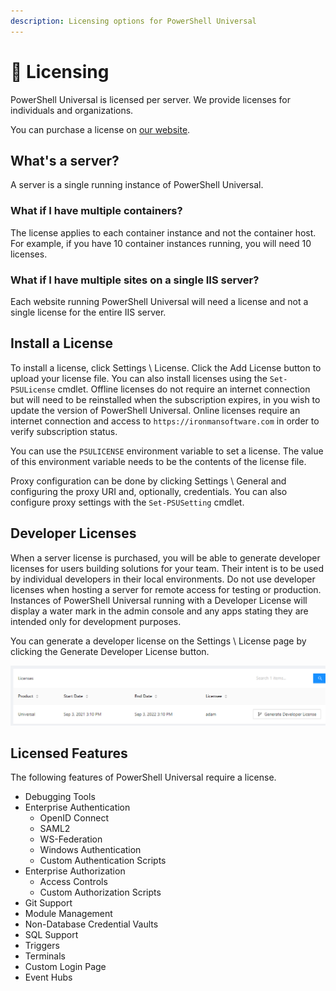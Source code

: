 ```yaml
---
description: Licensing options for PowerShell Universal
---
```


# 🔑 Licensing

PowerShell Universal is licensed per server. We provide licenses for individuals and organizations.

You can purchase a license on [our website](https://ironmansoftware.com/pricing/powershell-universal).

## What's a server?

A server is a single running instance of PowerShell Universal.

### What if I have multiple containers?

The license applies to each container instance and not the container host. For example, if you have 10 container instances running, you will need 10 licenses.

### What if I have multiple sites on a single IIS server?

Each website running PowerShell Universal will need a license and not a single license for the entire IIS server.

## Install a License

To install a license, click Settings \ License. Click the Add License button to upload your license file. You can also install licenses using the `Set-PSULicense` cmdlet. Offline licenses do not require an internet connection but will need to be reinstalled when the subscription expires, in you wish to update the version of PowerShell Universal. Online licenses require an internet connection and access to `https://ironmansoftware.com` in order to verify subscription status.

You can use the `PSULICENSE` environment variable to set a license. The value of this environment variable needs to be the contents of the license file.&#x20;

Proxy configuration can be done by clicking Settings \ General and configuring the proxy URI and, optionally, credentials. You can also configure proxy settings with the `Set-PSUSetting` cmdlet.

## Developer Licenses

When a server license is purchased, you will be able to generate developer licenses for users building solutions for your team. Their intent is to be used by individual developers in their local environments. Do not use developer licenses when hosting a server for remote access for testing or production. Instances of PowerShell Universal running with a Developer License will display a water mark in the admin console and any apps stating they are intended only for development purposes.

You can generate a developer license on the Settings \ License page by clicking the Generate Developer License button.

![Generate Developer License](<.gitbook/assets/image (96).png>)

## Licensed Features

The following features of PowerShell Universal require a license.

* Debugging Tools
* Enterprise Authentication
  * OpenID Connect
  * SAML2
  * WS-Federation
  * Windows Authentication
  * Custom Authentication Scripts
* Enterprise Authorization
  * Access Controls
  * Custom Authorization Scripts
* Git Support
* Module Management
* Non-Database Credential Vaults
* SQL Support
* Triggers
* Terminals
* Custom Login Page
* Event Hubs
